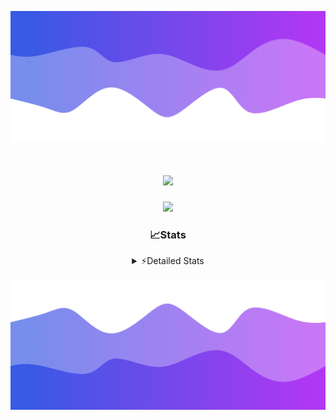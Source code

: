 ![Header](./header.png)
<div align="center">

<h1 align="center">
  <a href="https://git.io/typing-svg">
    <img src="https://readme-typing-svg.herokuapp.com/?lines=Hello,+There!+%F0%9F%91%8B;This+is+chicho.;Owner+on+Ocean;&center=true&size=25">
  </a>
</h1>
  
<p align="center">
  <img src="https://lanyard.cnrad.dev/api/852683595378196480" />
</p>

### 📈Stats
<details>
    <summary> ⚡Detailed Stats</summary>
    <br/>

<!--START_SECTION:waka-->
![Code Time](http://img.shields.io/badge/Code%20Time-773%20hrs%208%20mins-blue)

![Profile Views](http://img.shields.io/badge/Profile%20Views-2-blue)

**🐱 My GitHub Data** 

> 📦 76.6 kB Used in GitHub's Storage 
 > 
> 🏆 29 Contributions in the Year 2024
 > 
> 🚫 Not Opted to Hire
 > 
> 📜 15 Public Repositories 
 > 
> 🔑 9 Private Repositories 
 > 
**I'm a Night 🦉** 

```text
🌞 Morning                22 commits          █░░░░░░░░░░░░░░░░░░░░░░░░   05.54 % 
🌆 Daytime                55 commits          ███░░░░░░░░░░░░░░░░░░░░░░   13.85 % 
🌃 Evening                172 commits         ███████████░░░░░░░░░░░░░░   43.32 % 
🌙 Night                  148 commits         █████████░░░░░░░░░░░░░░░░   37.28 % 
```
📅 **I'm Most Productive on Tuesday** 

```text
Monday                   24 commits          ██░░░░░░░░░░░░░░░░░░░░░░░   06.05 % 
Tuesday                  108 commits         ███████░░░░░░░░░░░░░░░░░░   27.20 % 
Wednesday                80 commits          █████░░░░░░░░░░░░░░░░░░░░   20.15 % 
Thursday                 56 commits          ████░░░░░░░░░░░░░░░░░░░░░   14.11 % 
Friday                   42 commits          ███░░░░░░░░░░░░░░░░░░░░░░   10.58 % 
Saturday                 34 commits          ██░░░░░░░░░░░░░░░░░░░░░░░   08.56 % 
Sunday                   53 commits          ███░░░░░░░░░░░░░░░░░░░░░░   13.35 % 
```


📊 **This Week I Spent My Time On** 

```text
🕑︎ Time Zone: America/Argentina/Buenos_Aires

💬 Programming Languages: 
JavaScript               3 hrs 7 mins        ████████░░░░░░░░░░░░░░░░░   33.53 % 
HTML                     2 hrs 21 mins       ██████░░░░░░░░░░░░░░░░░░░   25.25 % 
Python                   1 hr 36 mins        ████░░░░░░░░░░░░░░░░░░░░░   17.26 % 
TypeScript               56 mins             ███░░░░░░░░░░░░░░░░░░░░░░   10.10 % 
CSS                      31 mins             █░░░░░░░░░░░░░░░░░░░░░░░░   05.65 % 

🔥 Editors: 
VS Code                  9 hrs 18 mins       █████████████████████████   100.00 % 

🐱‍💻 Projects: 
Unknown Project          4 hrs 5 mins        ███████████░░░░░░░░░░░░░░   43.97 % 
amparar                  2 hrs 14 mins       ██████░░░░░░░░░░░░░░░░░░░   24.01 % 
test2                    1 hr 32 mins        ████░░░░░░░░░░░░░░░░░░░░░   16.54 % 
cars                     1 hr 18 mins        ████░░░░░░░░░░░░░░░░░░░░░   14.02 % 
test                     8 mins              ░░░░░░░░░░░░░░░░░░░░░░░░░   01.46 % 

💻 Operating System: 
Windows                  5 hrs 23 mins       ██████████████░░░░░░░░░░░   57.89 % 
Mac                      3 hrs 55 mins       ███████████░░░░░░░░░░░░░░   42.11 % 
```

**I Mostly Code in JavaScript** 

```text
JavaScript               8 repos             ██████░░░░░░░░░░░░░░░░░░░   25.81 % 
HTML                     7 repos             ██████░░░░░░░░░░░░░░░░░░░   22.58 % 
C#                       2 repos             ██░░░░░░░░░░░░░░░░░░░░░░░   06.45 % 
TypeScript               1 repo              █░░░░░░░░░░░░░░░░░░░░░░░░   03.23 % 
SCSS                     1 repo              █░░░░░░░░░░░░░░░░░░░░░░░░   03.23 % 
```




 Last Updated on 12/07/2024 15:14:22 UTC
<!--END_SECTION:waka-->
</details>

![Footer](./footer.png)
